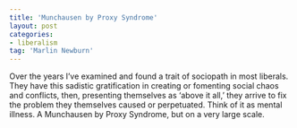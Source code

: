 ```yaml
---
title: 'Munchausen by Proxy Syndrome'
layout: post
categories:
- liberalism
tag: 'Marlin Newburn'
---
```


Over the years I’ve examined and found a trait of sociopath in most liberals. They have this sadistic gratification in creating or fomenting social chaos and conflicts, then, presenting themselves as ‘above it all,’ they arrive to fix the problem they themselves caused or perpetuated. Think of it as mental illness. A Munchausen by Proxy Syndrome, but on a very large scale.